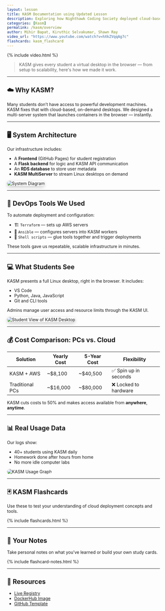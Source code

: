 ```yaml
---
layout: lesson
title: KASM Documentation using Updated Lesson
description: Exploring how Nighthawk Coding Society deployed cloud-based development environments using KASM, Terraform, Ansible, and Flask.
categories: [Kasm]
permalink: /kasm/overview
author: Mihir Bapat, Kiruthic Selvakumar, Shawn Ray
video_url: "https://www.youtube.com/watch?v=hXkZVqqAg7c"
flashcards: kasm_flashcard
---
```


{% include video.html %}

> KASM gives every student a virtual desktop in the browser — from setup to scalability, here's how we made it work.

---

## ☁️ Why KASM?

Many students don’t have access to powerful development machines. KASM fixes that with cloud-based, on-demand desktops. We designed a multi-server system that launches containers in the browser — instantly.

---

## 🖥️ System Architecture

Our infrastructure includes:

- A **Frontend** (GitHub Pages) for student registration
- A **Flask backend** for logic and KASM API communication
- An **RDS database** to store user metadata
- **KASM MultiServer** to stream Linux desktops on demand

<img src="{{ site.baseurl }}/kasm_design/kasm_diagram.png" alt="System Diagram" style="max-width:100%; border-radius: 10px; box-shadow: 0 4px 12px rgba(0,0,0,0.2);" />

---

## 🧰 DevOps Tools We Used

To automate deployment and configuration:

- 🏗️ `Terraform` — sets up AWS servers
- 🧪 `Ansible` — configures servers into KASM workers
- 🐚 `Shell scripts` — glue tools together and trigger deployments

These tools gave us repeatable, scalable infrastructure in minutes.

---

## 💻 What Students See

KASM presents a full Linux desktop, right in the browser. It includes:

- VS Code
- Python, Java, JavaScript
- Git and CLI tools

Admins manage user access and resource limits through the KASM UI.

<img src="{{ site.baseurl }}/kasm_design/kasm_desktop.png" alt="Student View of KASM Desktop" style="max-width:100%; border-radius: 10px; box-shadow: 0 4px 12px rgba(0,0,0,0.2);" />

---

## 💰 Cost Comparison: PCs vs. Cloud

| Solution      | Yearly Cost | 5-Year Cost | Flexibility |
|---------------|-------------|-------------|-------------|
| KASM + AWS    | ~$8,100     | ~$40,500    | ✅ Spin up in seconds |
| Traditional PCs | ~$16,000  | ~$80,000    | ❌ Locked to hardware |

KASM cuts costs to 50% and makes access available from **anywhere**, **anytime**.

---

## 📊 Real Usage Data

Our logs show:

- 40+ students using KASM daily
- Homework done after hours from home
- No more idle computer labs

<img src="{{ site.baseurl }}/kasm_design/kasm_usage.png" alt="KASM Usage Graph" style="max-width:100%; border-radius: 10px;" />

---

## 🃏 KASM Flashcards

Use these to test your understanding of cloud deployment concepts and tools.

{% include flashcards.html %}

---

## 📝 Your Notes

Take personal notes on what you’ve learned or build your own study cards.

{% include flashcard-notes.html %}

---

## 🔗 Resources

- [Live Registry](https://open-coding-society.github.io/kasm_registry/1.0/)
- [DockerHub Image](https://hub.docker.com/repository/docker/open-coding-society/pusd-student-ubuntu/general)
- [GitHub Template](https://github.com/open-coding-society/Kasm-Ubuntu22.04-Image-Template)
